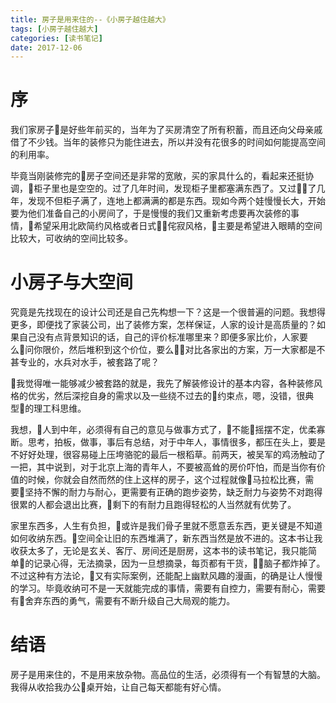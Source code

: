 ```yaml
---
title: 房子是用来住的--《小房子越住越大》
tags: [小房子越住越大]
categories: [读书笔记]
date: 2017-12-06
---
```


# 序

我们家房子是好些年前买的，当年为了买房清空了所有积蓄，而且还向父母亲戚借了不少钱。当年的装修只为能住进去，所以并没有花很多的时间如何能提高空间的利用率。

毕竟当刚装修完的房子空间还是非常的宽敞，买的家具什么的，看起来还挺协调，柜子里也是空空的。过了几年时间，发现柜子里都塞满东西了。又过了几年，发现不但柜子满了，连地上都满满的都是东西。现如今两个娃慢慢长大，开始要为他们准备自己的小房间了，于是慢慢的我们又重新考虑要再次装修的事情，希望采用北欧简约风格或者日式侘寂风格，主要是希望进入眼睛的空间比较大，可收纳的空间比较多。
<!-- more -->
# 小房子与大空间

究竟是先找现在的设计公司还是自己先构想一下？这是一个很普遍的问题。我想得更多，即便找了家装公司，出了装修方案，怎样保证，人家的设计是高质量的？如果自己没有点背景知识的话，自己的评价标准哪里来？即便多家比价，人家要么问你限价，然后堆积到这个价位，要么对比各家出的方案，万一大家都是不甚专业的，水兵对水手，被套路了呢？

我觉得唯一能够减少被套路的就是，我先了解装修设计的基本内容，各种装修风格的优劣，然后深挖自身的需求以及一些绕不过去的约束点，嗯，没错，很典型的理工科思维。

我想，人到中年，必须得有自己的意见与做事方式了，不能摇摆不定，优柔寡断。思考，拍板，做事，事后有总结，对于中年人，事情很多，都压在头上，要是不好好处理，很容易碰上压垮骆驼的最后一根稻草。前两天，被吴军的鸡汤触动了一把，其中说到，对于北京上海的青年人，不要被高耸的房价吓怕，而是当你有价值的时候，你就会自然而然的住上这样的房子，这个过程就像马拉松比赛，需要坚持不懈的耐力与耐心，更需要有正确的跑步姿势，缺乏耐力与姿势不对跑得很累的人都会退出比赛，剩下的有耐力且跑得轻松的人当然就有优势了。

家里东西多，人生有负担，或许是我们骨子里就不愿意丢东西，更关键是不知道如何收纳东西。空间全让旧的东西堆满了，新东西当然是放不进的。这本书让我收获太多了，无论是玄关、客厅、房间还是厨房，这本书的读书笔记，我只能简单的记录心得，无法摘录，因为一旦想摘录，每页都有干货，脑子都炸掉了。不过这种有方法论，又有实际案例，还能配上幽默风趣的漫画，的确是让人慢慢的学习。毕竟收纳可不是一天就能完成的事情，需要有自控力，需要有耐心，需要有舍弃东西的勇气，需要有不断升级自己大局观的能力。

# 结语

房子是用来住的，不是用来放杂物。高品位的生活，必须得有一个有智慧的大脑。我得从收拾我办公桌开始，让自己每天都能有好心情。